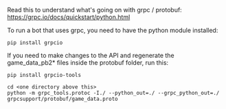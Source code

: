 Read this to understand what's going on with grpc / protobuf: https://grpc.io/docs/quickstart/python.html


To run a bot that uses grpc, you need to have the python module installed:
```
pip install grpcio
```

If you need to make changes to the API and regenerate the game_data_pb2* files inside the protobuf folder, run this:
```
pip install grpcio-tools

cd <one directory above this>
python -m grpc_tools.protoc -I./ --python_out=./ --grpc_python_out=./ grpcsupport/protobuf/game_data.proto
```
